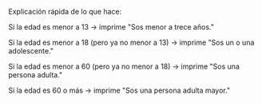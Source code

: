 Explicación rápida de lo que hace:

Si la edad es menor a 13 → imprime "Sos menor a trece años."

Si la edad es menor a 18 (pero ya no menor a 13) → imprime "Sos un o una adolescente."

Si la edad es menor a 60 (pero ya no menor a 18) → imprime "Sos una persona adulta."

Si la edad es 60 o más → imprime "Sos una persona adulta mayor."
